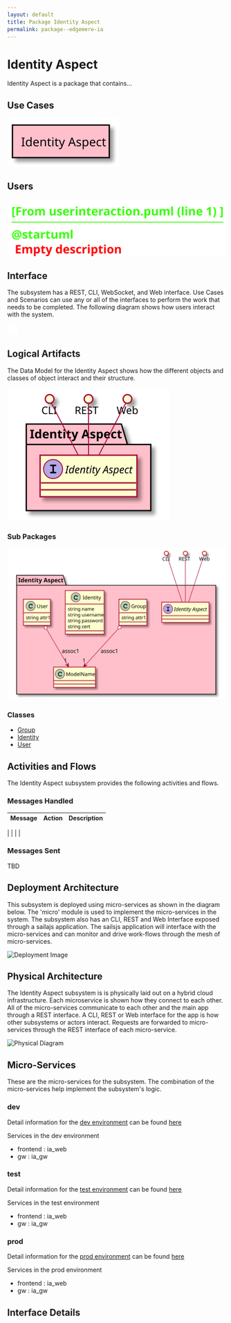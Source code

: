 ```yaml
---
layout: default
title: Package Identity Aspect
permalink: package--edgemere-ia
---
```

# Identity Aspect

Identity Aspect is a package that contains...



## Use Cases



![UseCase Diagram](./usecases.svg)

## Users


![User Interaction](./userinteraction.svg)

## Interface
The subsystem has a REST, CLI, WebSocket, and Web interface. Use Cases and Scenarios can use any or all
of the interfaces to perform the work that needs to be completed. The following  diagram shows how
users interact with the system.

![Scenario Mappings Diagram](./scenariomapping.svg)



## Logical Artifacts
The Data Model for the  Identity Aspect shows how the different objects and classes of object interact
and their structure.

![Sub Package Diagram](./subpackage.svg)

### Sub Packages



![Logical Diagram](./logical.svg)

### Classes

* [Group](class-Group)
* [Identity](class-Identity)
* [User](class-User)


## Activities and Flows
The Identity Aspect subsystem provides the following activities and flows.

### Messages Handled
| Message | Action | Description |
|---|---|---|

|    |    |    |

### Messages Sent

TBD

## Deployment Architecture

This subsystem is deployed using micro-services as shown in the diagram below. The 'micro' module is
used to implement the micro-services in the system.
The subsystem also has an CLI, REST and Web Interface exposed through a sailajs application. The sailsjs
application will interface with the micro-services and can monitor and drive work-flows through the mesh of
micro-services.

![Deployment Image](./deployment.svg)

## Physical Architecture

The Identity Aspect subsystem is is physically laid out on a hybrid cloud infrastructure. Each microservice is shown
how they connect to each other. All of the micro-services communicate to each other and the main app through a
REST interface. A CLI, REST or Web interface for the app is how other subsystems or actors interact. Requests are
forwarded to micro-services through the REST interface of each micro-service.

![Physical Diagram](./physical.svg)

## Micro-Services
These are the micro-services for the subsystem. The combination of the micro-services help implement
the subsystem's logic.

### dev
Detail information for the [dev environment](environment--edgemere-ia-dev)
can be found [here](environment--edgemere-ia-dev)

Services in the dev environment

* frontend : ia_web
* gw : ia_gw

### test
Detail information for the [test environment](environment--edgemere-ia-test)
can be found [here](environment--edgemere-ia-test)

Services in the test environment

* frontend : ia_web
* gw : ia_gw

### prod
Detail information for the [prod environment](environment--edgemere-ia-prod)
can be found [here](environment--edgemere-ia-prod)

Services in the prod environment

* frontend : ia_web
* gw : ia_gw


## Interface Details


